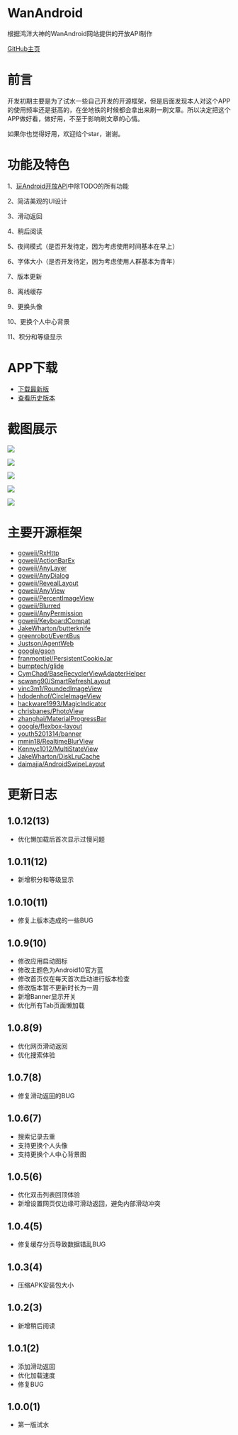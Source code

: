 # WanAndroid


根据鸿洋大神的WanAndroid网站提供的开放API制作

[GitHub主页](https://github.com/goweii/WanAndroid)



# 前言

开发初期主要是为了试水一些自己开发的开源框架，但是后面发现本人对这个APP的使用频率还是挺高的，在坐地铁的时候都会拿出来刷一刷文章。所以决定把这个APP做好看，做好用，不至于影响刷文章的心情。

如果你也觉得好用，欢迎给个star，谢谢。



# 功能及特色

1、[玩Android开放API](https://www.wanandroid.com/blog/show/2)中除TODO的所有功能

2、简洁美观的UI设计

3、滑动返回

4、稍后阅读

5、夜间模式（是否开发待定，因为考虑使用时间基本在早上）

6、字体大小（是否开发待定，因为考虑使用人群基本为青年）

7、版本更新

8、离线缓存

9、更换头像

10、更换个人中心背景

11、积分和等级显示



# APP下载

- [下载最新版](https://github.com/goweii/WanAndroid/releases/download/1.0.12/per.goweii.wanandroid-v1.0.12.apk)
- [查看历史版本](https://github.com/goweii/WanAndroid/releases)



# 截图展示

![](https://upload-images.jianshu.io/upload_images/9231307-be0daaeb178e2add.png?imageMogr2/auto-orient/strip%7CimageView2/2/w/1000/format/webp)

![](https://upload-images.jianshu.io/upload_images/9231307-005e8928ae00920b.png?imageMogr2/auto-orient/strip%7CimageView2/2/w/1000/format/webp)

![](https://upload-images.jianshu.io/upload_images/9231307-21b76c1e5591d7ae.png?imageMogr2/auto-orient/strip%7CimageView2/2/w/1000/format/webp)

![](https://upload-images.jianshu.io/upload_images/9231307-4aee4e6eaa53dd9d.png?imageMogr2/auto-orient/strip%7CimageView2/2/w/1000/format/webp)

![](https://upload-images.jianshu.io/upload_images/9231307-abebdbc1e202a53d.png?imageMogr2/auto-orient/strip%7CimageView2/2/w/1000/format/webp)



# 主要开源框架

- [goweii/RxHttp](https://github.com/goweii/RxHttp)
- [goweii/ActionBarEx](https://github.com/goweii/ActionBarEx)
- [goweii/AnyLayer](https://github.com/goweii/AnyLayer)
- [goweii/AnyDialog](https://github.com/goweii/AnyDialog)
- [goweii/RevealLayout](https://github.com/goweii/RevealLayout)
- [goweii/AnyView](https://github.com/goweii/AnyView)
- [goweii/PercentImageView](https://github.com/goweii/PercentImageView)
- [goweii/Blurred](https://github.com/goweii/Blurred)
- [goweii/AnyPermission](https://github.com/goweii/AnyPermission)
- [goweii/KeyboardCompat](https://github.com/goweii/KeyboardCompat)
- [JakeWharton/butterknife](https://github.com/JakeWharton/butterknife)
- [greenrobot/EventBus](https://github.com/greenrobot/EventBus)
- [Justson/AgentWeb](https://github.com/Justson/AgentWeb)
- [google/gson](https://github.com/google/gson)
- [franmontiel/PersistentCookieJar](https://github.com/franmontiel/PersistentCookieJar)
- [bumptech/glide](https://github.com/bumptech/glide)
- [CymChad/BaseRecyclerViewAdapterHelper](https://github.com/CymChad/BaseRecyclerViewAdapterHelper)
- [scwang90/SmartRefreshLayout](https://github.com/scwang90/SmartRefreshLayout)
- [vinc3m1/RoundedImageView](https://github.com/vinc3m1/RoundedImageView)
- [hdodenhof/CircleImageView](https://github.com/hdodenhof/CircleImageView)
- [hackware1993/MagicIndicator](https://github.com/hackware1993/MagicIndicator)
- [chrisbanes/PhotoView](https://github.com/chrisbanes/PhotoView)
- [zhanghai/MaterialProgressBar](https://github.com/zhanghai/MaterialProgressBar)
- [google/flexbox-layout](https://github.com/google/flexbox-layout)
- [youth5201314/banner](https://github.com/youth5201314/banner)
- [mmin18/RealtimeBlurView](https://github.com/mmin18/RealtimeBlurView)
- [Kennyc1012/MultiStateView](https://github.com/Kennyc1012/MultiStateView)
- [JakeWharton/DiskLruCache](https://github.com/JakeWharton/DiskLruCache)
- [daimajia/AndroidSwipeLayout](https://github.com/daimajia/AndroidSwipeLayout)



# 更新日志

## 1.0.12(13)

- 优化懒加载后首次显示过慢问题

## 1.0.11(12)

- 新增积分和等级显示

## 1.0.10(11)

- 修复上版本造成的一些BUG

## 1.0.9(10)

- 修改应用启动图标
- 修改主题色为Android10官方蓝
- 修改首页仅在每天首次启动进行版本检查
- 修改版本暂不更新时长为一周
- 新增Banner显示开关
- 优化所有Tab页面懒加载

## 1.0.8(9)

- 优化网页滑动返回
- 优化搜索体验

## 1.0.7(8)

- 修复滑动返回的BUG

## 1.0.6(7)

- 搜索记录去重
- 支持更换个人头像
- 支持更换个人中心背景图

## 1.0.5(6)

- 优化双击列表回顶体验
- 新增设置网页仅边缘可滑动返回，避免内部滑动冲突

## 1.0.4(5)

- 修复缓存分页导致数据错乱BUG

## 1.0.3(4)

- 压缩APK安装包大小

## 1.0.2(3)

- 新增稍后阅读

## 1.0.1(2)

- 添加滑动返回
- 优化加载速度
- 修复BUG

## 1.0.0(1)

- 第一版试水

